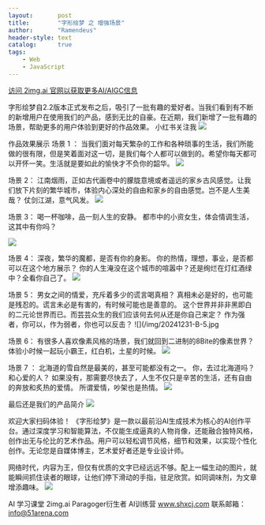 ```yaml
---
layout:       post
title:        "字形绘梦 之 增强场景"
author:       "Ramendeus"
header-style: text
catalog:      true
tags:
    - Web
    - JavaScript
---
```


[访问 2img.ai 官网以获取更多AI/AIGC信息](https://2img.ai)

字形绘梦自2.2版本正式发布之后，吸引了一批有趣的爱好者。当我们看到有不断的新增用户在使用我们的产品，感到无比的自豪。在近期，我们新增了一批有趣的场景，帮助更多的用户体验到更好的作品效果。
小红书关注我 ![](/img/a.jpg)


作品效果展示
场景 1 ：
当我们面对每天繁杂的工作和各种琐事的生活，我们所能做的很有限，但是笑着面对这一切，是我们每个人都可以做到的。希望你每天都可以开怀一笑。生活就是要如此的愉快才不负你的韶华。
![](/img/20241231-B-1.png)

场景 2：
江南烟雨，正如古代画卷中的朦胧意境或者遥远的家乡古风感觉。让我们放下片刻的繁华城市，体验内心深处的自由和家乡的自由感觉。岂不是人生美哉？
仗剑江湖，意气风发。
![](/img/20241231-B-2.png)

场景 3：
喝一杯咖啡，品一刻人生的安静。
都市中的小资女生，体会情调生活，这其中有你吗？

![](/img/20241231-B-3.jpg)

场景 4：
深夜，繁华的魔都，是否有你的身影。
你的热情，理想，事业，是否都可以在这个地方展示？
你的人生淹没在这个城市的喧嚣中？还是绚烂在灯红酒绿中？全看你自己了。
![](/img/20241231-B-4.jpg)

场景 5：
男女之间的情爱，充斥着多少的谎言喝真相？
真相未必是好的，也可能是残忍的。谎言未必是有害的，有时候可能也是善意的。
这个世界并非非黑即白的二元论世界而已。而芸芸众生的我们应该何去何从还是你自己来定？
作为强者，你可以，作为弱者，你也可以反击？
![](/img/20241231-B-5.jpg

场景 6：
有很多人喜欢像素风格的场景，我们就回到二进制的8Bite的像素世界？
体验小时候一起玩小霸王，红白机，土星的时候。
![](/img/20241231-B-6.jpg)


场景 7 ：
北海道的雪自然是最美的，甚至可能都没有之一。
你，去过北海道吗？和心爱的人？
如果没有，那需要尽快去了，人生不仅只是辛苦的生活，还有自由的奔放和炙热的爱情。
所谓爱情，吵架也是热情。
![](/img/20241231-B-7.jpg)

最后还是我们的产品简介
![](/img/20241231-B-8.png)
 
欢迎大家扫码体验！
《字形绘梦》是一款以最前沿AI生成技术为核心的AI创作平台。通过深度学习和智能算法，不仅能生成逼真的人物肖像，还能融合独特风格，创作出无与伦比的艺术作品。用户可以轻松调节风格，细节和效果，以实现个性化创作。无论您是自媒体博主，艺术爱好者还是专业设计师。
 
网络时代，内容为王，但仅有优质的文字已经远远不够。配上一幅生动的图片，就能瞬间抓住读者的眼球，让他们停下滑动的手指，驻足欣赏。如同调味剂，为文章增添趣味。
![](/img/20241231-B-9.png)



AI 学习课堂 2img.ai
Paragoger衍生者 AI训练营 www.shxcj.com
联系邮箱：info@51arena.com